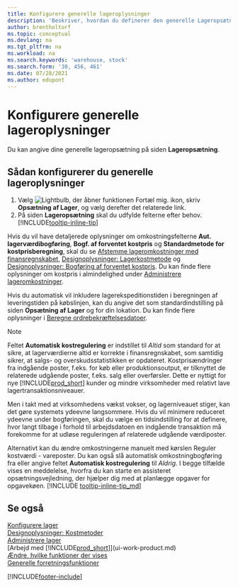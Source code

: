 ```yaml
---
title: Konfigurere generelle lageroplysninger
description: 'Beskriver, hvordan du definerer den generelle Lageropsætning, så du kan administrere lagerstedet og lagerbeholdningen.'
author: brentholtorf
ms.topic: conceptual
ms.devlang: na
ms.tgt_pltfrm: na
ms.workload: na
ms.search.keywords: 'warehouse, stock'
ms.search.form: '30, 456, 461'
ms.date: 07/28/2021
ms.author: edupont
---
```

# <a name="set-up-general-inventory-information" />Konfigurere generelle lageroplysninger

Du kan angive dine generelle lageropsætning på siden **Lageropsætning**.

## <a name="to-set-up-general-inventory-information" />Sådan konfigurerer du generelle lageroplysninger

1. Vælg ![Lightbulb, der åbner funktionen Fortæl mig.](media/ui-search/search_small.png "Fortæl mig, hvad du vil foretage dig") ikon, skriv **Opsætning af Lager**, og vælg derefter det relaterede link.
2. På siden **Lageropsætning** skal du udfylde felterne efter behov. [!INCLUDE[tooltip-inline-tip](includes/tooltip-inline-tip_md.md)]

Hvis du vil have detaljerede oplysninger om omkostningsfelterne **Aut. lagerværdibogføring**, **Bogf. af forventet kostpris** og **Standardmetode for kostprisberegning**, skal du se [Afstemme lageromkostninger med finansregnskabet](finance-how-to-post-inventory-costs-to-the-general-ledger.md), [Designoplysninger: Lagerkostmetode](design-details-inventory-costing.md) og [Designoplysninger: Bogføring af forventet kostpris](design-details-expected-cost-posting.md). Du kan finde flere oplysninger om kostpris i almindelighed under [Administrere lageromkostninger](finance-manage-inventory-costs.md).  

Hvis du automatisk vil inkludere lagerekspeditionstiden i beregningen af leveringstiden på købslinjen, kan du angive det som standardindstilling på siden **Opsætning af Lager** og for din lokation. Du kan finde flere oplysninger i [Beregne ordrebekræftelsesdatoer](sales-how-to-calculate-order-promising-dates.md).  

> [!NOTE]
> Feltet **Automatisk kostregulering** er indstillet til *Altid* som standard for at sikre, at lagerværdierne altid er korrekte i finansregnskabet, som samtidig sikrer, at salgs- og overskudsstatistikken er opdateret. Kostprisændringer fra indgående poster, f.eks. for køb eller produktionsoutput, er tilknyttet de relaterede udgående poster, f.eks. salg eller overførsler. Dette er nyttigt for nye [!INCLUDE[prod_short](includes/prod_short.md)] kunder og mindre virksomheder med relativt lave lagertransaktionsniveauer.
>
> Men i takt med at virksomhedens vækst vokser, og lagerniveauet stiger, kan det gøre systemets ydeevne langsommere. Hvis du vil minimere reduceret ydeevne under bogføringen, skal du vælge en tidsindstilling for at definere, hvor langt tilbage i forhold til arbejdsdatoen en indgående transaktion må forekomme for at udløse reguleringen af relaterede udgående værdiposter.
>
> Alternativt kan du ændre omkostningerne manuelt med kørslen Reguler kostværdi - vareposter. Du kan også slå automatisk omkostningbogføring fra eller angive feltet **Automatisk kostregulering** til *Aldrig*. I begge tilfælde vises en meddelelse, hvorfra du kan starte en assisteret opsætningsvejledning, der hjælper dig med at planlægge opgaver for opgavekøen. [!INCLUDE [tooltip-inline-tip_md](includes/tooltip-inline-tip_md.md)]

## <a name="see-also" />Se også

[Konfigurere lager](inventory-setup-inventory.md)  
[Designoplysninger: Kostmetoder](design-details-costing-methods.md)  
[Administrere lager](inventory-manage-inventory.md)  
[Arbejd med [!INCLUDE[prod_short](includes/prod_short.md)]](ui-work-product.md)  
[Ændre, hvilke funktioner der vises](ui-experiences.md)  
[Generelle forretningsfunktioner](ui-across-business-areas.md)  


[!INCLUDE[footer-include](includes/footer-banner.md)]
